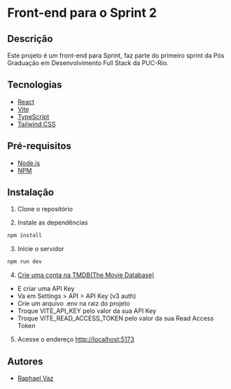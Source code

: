 # Front-end para o Sprint 2
## Descrição
Este projeto é um front-end para Sprint, faz parte do primeiro sprint da Pós Graduação em Desenvolvimento Full Stack da PUC-Rio.

## Tecnologias
- [React](https://reactjs.org/)
- [Vite](https://vitejs.dev/)
- [TypeScript](https://www.typescriptlang.org/)
- [Tailwind CSS](https://tailwindcss.com/)

## Pré-requisitos
- [Node.js](https://nodejs.org/en/)
- [NPM](https://www.npmjs.com/)



## Instalação
1. Clone o repositório

2. Instale as dependências
```bash
npm install
```

3. Inicie o servidor
```bash
npm run dev
```
4. [Crie uma conta na TMDB(The Movie Database)](https://www.themoviedb.org/)
  - E criar uma API Key
  - Va em Settings > API > API Key (v3 auth)
  - Crie um arquivo .env na raiz do projeto
  - Troque VITE_API_KEY pelo valor da sua API Key
  - Troque VITE_READ_ACCESS_TOKEN pelo valor da sua Read Access Token

5. Acesse o endereço [http://localhost:5173](http://localhost:5173)


## Autores
- [Raphael Vaz](http://github.com/wrath-codes)